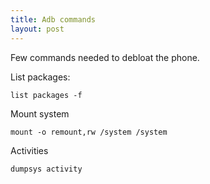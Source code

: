 ```yaml
---
title: Adb commands
layout: post
---
```

Few commands needed to debloat the phone.

List packages:

    list packages -f

Mount system

    mount -o remount,rw /system /system

Activities

    dumpsys activity
